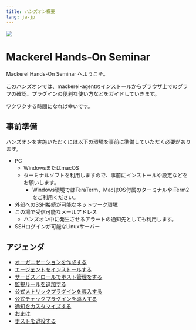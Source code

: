 ```yaml
---
title: ハンズオン概要
lang: ja-jp
---
```


![](https://mackerel.io/files/images/brand-assets/logo.svg)

# Mackerel Hands-On Seminar

Mackerel Hands-On Seminar へようこそ。

このハンズオンでは、mackerel-agentのインストールからブラウザ上でのグラフの確認、プラグインの便利な使い方などをガイドしていきます。

ワクワクする時間になれば幸いです。

## 事前準備

ハンズオンを実施いただくには以下の環境を事前に準備していただく必要があります。

- PC
  - WindowsまたはmacOS
  - ターミナルソフトを利用しますので、事前にインストールや設定などをお願いします。
    - Windows環境ではTeraTerm、MacはOS付属のターミナルやiTerm2をご利用ください。
- 外部へのSSH接続が可能なネットワーク環境
- この場で受信可能なメールアドレス
  - ハンズオン中に発生させるアラートの通知先としても利用します。
- SSHログインが可能なLinuxサーバー

## アジェンダ

- [オーガニゼーションを作成する](01_signup/readme.md)
- [エージェントをインストールする](02_install_agent/readme.md)
- [サービス／ロールでホスト管理をする](03_service_role/readme.md)
- [監視ルールを追加する](04_monitors/readme.md)
- [公式メトリックプラグインを導入する](05_metric_plugins/readme.md)
- [公式チェックプラグインを導入する](06_check_plugins/readme.md)
- [通知をカスタマイズする](07_notification/readme.md)
- [おまけ](09_extra/readme.md)
- [ホストを退役する](16_retire_host/readme.md)
